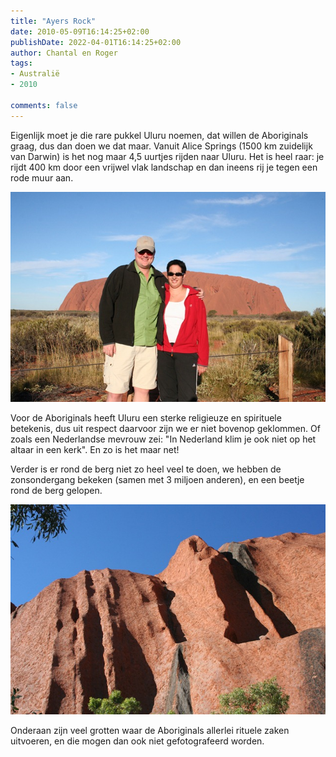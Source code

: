 ```yaml
---
title: "Ayers Rock"
date: 2010-05-09T16:14:25+02:00
publishDate: 2022-04-01T16:14:25+02:00
author: Chantal en Roger
tags:
- Australië
- 2010

comments: false
---
```


Eigenlijk moet je die rare pukkel Uluru noemen, dat willen de Aboriginals graag, dus dan doen we dat maar. Vanuit Alice Springs (1500 km zuidelijk van Darwin) is het nog maar 4,5 uurtjes rijden naar Uluru. Het is heel raar: je rijdt 400 km door een vrijwel vlak landschap en dan ineens rij je tegen een rode muur aan.

![Ayers Rock](./images/IMG_36902.jpg)

Voor de Aboriginals heeft Uluru een sterke religieuze en spirituele betekenis, dus uit respect daarvoor zijn we er niet bovenop geklommen. Of zoals een Nederlandse mevrouw zei: "In Nederland klim je ook niet op het altaar in een kerk". En zo is het maar net!

Verder is er rond de berg niet zo heel veel te doen, we hebben de zonsondergang bekeken (samen met 3 miljoen anderen), en een beetje rond de berg gelopen.

![Ayers Rock](./images/IMG_39912.jpg)

Onderaan zijn veel grotten waar de Aboriginals allerlei rituele zaken uitvoeren, en die mogen dan ook niet gefotografeerd worden.
